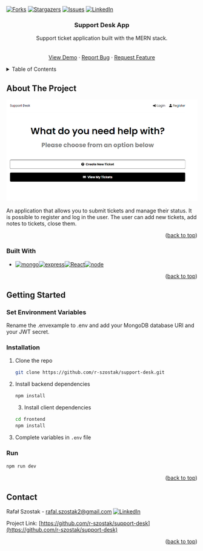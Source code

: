 [![Forks][forks-shield]][forks-url]
[![Stargazers][stars-shield]][stars-url]
[![Issues][issues-shield]][issues-url]
[![LinkedIn][linkedin-shield]][linkedin-url]
<br />

<div align="center">

<h3 align="center">Support Desk App</h3>

  <p align="center">
    Support ticket application built with the MERN stack.
    <br />
    <br />
    <br />
    <a href="https://supportdeskszostak.herokuapp.com">View Demo</a>
    ·
    <a href="https://github.com/r-szostak/support-desk/issues">Report Bug</a>
    ·
    <a href="https://github.com/r-szostak/support-desk/issues">Request Feature</a>
  </p>
</div>

<details>
  <summary>Table of Contents</summary>
  <ol>
    <li>
      <a href="#about-the-project">About The Project</a>
      <ul>
        <li><a href="#built-with">Built With</a></li>
      </ul>
    </li>
    <li>
      <a href="#getting-started">Getting Started</a>
      <ul>
        <li><a href="#prerequisites">Prerequisites</a></li>
        <li><a href="#installation">Installation</a></li>
      </ul>
    </li>
    <li><a href="#contact">Contact</a></li>
  </ol>
</details>

<!-- ABOUT THE PROJECT -->

## About The Project

![Product Name Screen Shot][product-screenshot]

An application that allows you to submit tickets and manage their status. It is possible to register and log in the user. The user can add new tickets, add notes to tickets, close them.

<p align="right">(<a href="#readme-top">back to top</a>)</p>

### Built With

- [![mongo][mongo]][mongo-url][![express][express]][express-url][![React][react.js]][react-url][![node][node]][node-url]

<p align="right">(<a href="#readme-top">back to top</a>)</p>

<!-- GETTING STARTED -->

## Getting Started

### Set Environment Variables

Rename the .envexample to .env and add your MongoDB database URI and your JWT secret.

### Installation

1. Clone the repo
   ```sh
   git clone https://github.com/r-szostak/support-desk.git
   ```
2. Install backend dependencies

   ```sh
   npm install
   ```

   3. Install client dependencies

   ```sh
   cd frontend
   npm install
   ```

3. Complete variables in `.env` file

### Run

```sh
npm run dev
```

<p align="right">(<a href="#readme-top">back to top</a>)</p>

<!-- CONTACT -->

## Contact

Rafał Szostak - rafal.szostak2@gmail.com
[![LinkedIn][linkedin-shield]][linkedin-url]

Project Link: [https://github.com/r-szostak/support-desk](https://github.com/r-szostak/support-desk)

<p align="right">(<a href="#readme-top">back to top</a>)</p>

<!-- MARKDOWN LINKS & IMAGES -->
<!-- https://www.markdownguide.org/basic-syntax/#reference-style-links -->

[forks-shield]: https://img.shields.io/github/forks/r-szostak/support-desk.svg?style=for-the-badge
[forks-url]: https://github.com/r-szostak/support-desk/network/members
[stars-shield]: https://img.shields.io/github/stars/r-szostak/support-desk.svg?style=for-the-badge
[stars-url]: https://github.com/r-szostak/support-desk/stargazers
[issues-shield]: https://img.shields.io/github/issues/r-szostak/support-desk.svg?style=for-the-badge
[issues-url]: https://github.com/r-szostak/support-desk/issues
[linkedin-shield]: https://img.shields.io/badge/-LinkedIn-black.svg?style=for-the-badge&logo=linkedin&colorB=555
[linkedin-url]: https://www.linkedin.com/in/rsz/
[product-screenshot]: frontend/public/preview.png
[react.js]: https://img.shields.io/badge/React-20232A?style=for-the-badge&logo=react&logoColor=61DAFB
[react-url]: https://reactjs.org/
[express]: https://img.shields.io/badge/Express-65a856?style=for-the-badge&logo=express&logoColor=2C384A
[express-url]: https://expressjs.com
[mongo]: https://img.shields.io/badge/MongoDB-4EA94B?style=for-the-badge&logo=mongodb&logoColor=white
[mongo-url]: https://www.mongodb.com
[node]: https://img.shields.io/badge/Node.js-43853D?style=for-the-badge&logo=node.js&logoColor=white
[node-url]: https://nodejs.org/en/
